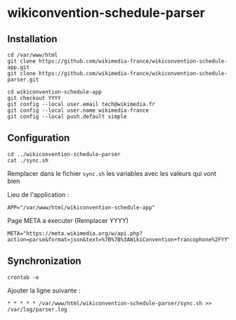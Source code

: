 # wikiconvention-schedule-parser

## Installation

```
cd /var/www/html
git clone https://github.com/wikimedia-france/wikiconvention-schedule-app.git
git clone https://github.com/wikimedia-france/wikiconvention-schedule-parser.git
```

```
cd wikiconvention-schedule-app
git checkout YYYY
git config --local user.email tech@wikimedia.fr
git config --local user.name wikimedia-france
git config --local push.default simple
```

## Configuration

```
cd ../wikiconvention-schedule-parser
cat ./sync.sh
```

Remplacer dans le fichier `sync.sh` les variables avec les valeurs qui vont bien

Lieu de l'application :

```
APP="/var/www/html/wikiconvention-schedule-app"
```

Page META a executer (Remplacer YYYY)

```
META="https://meta.wikimedia.org/w/api.php?action=parse&format=json&text=%7B%7B%3AWikiConvention+francophone%2FYYYY%2FProgramme%7Cshow%3DSimple%7D%7D&prop=text"
```

## Synchronization

```
crontab -e
```

Ajouter la ligne suivante :

```
* * * * * /var/www/html/wikiconvention-schedule-parser/sync.sh >> /var/log/parser.log
```

